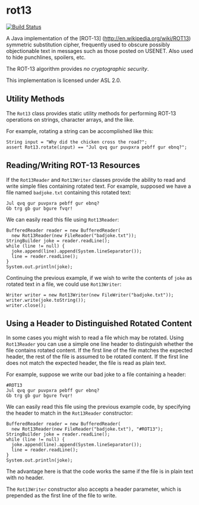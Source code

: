 rot13
=====

[![Build Status](https://travis-ci.org/soulwing/rot13.svg?branch=master)](https://travis-ci.org/soulwing/rot13)

A Java implementation of the [ROT-13] (http://en.wikipedia.org/wiki/ROT13)
symmetric substitution cipher, frequently used to obscure possibly objectionable 
text in messages such as those posted on USENET. Also used to hide punchlines, 
spoilers, etc.

The ROT-13 algorithm provides *no cryptographic security*.

This implementation is licensed under ASL 2.0.

Utility Methods
---------------

The `Rot13` class provides static utility methods for performing ROT-13 
operations on strings, character arrays, and the like.

For example, rotating a string can be accomplished like this:

```
String input = "Why did the chicken cross the road?";
assert Rot13.rotate(input) == "Jul qvq gur puvpxra pebff gur ebnq?";
```

Reading/Writing ROT-13 Resources
--------------------------------

If the `Rot13Reader` and `Rot13Writer` classes provide the ability to read
and write simple files containing rotated text.  For example, supposed we have 
a file named `badjoke.txt` containing this rotated text:

```
Jul qvq gur puvpxra pebff gur ebnq?
Gb trg gb gur bgure fvqr!
```

We can easily read this file using `Rot13Reader`:

```
BufferedReader reader = new BufferedReader(
  new Rot13Reader(new FileReader("badjoke.txt"));
StringBuilder joke = reader.readLine();
while (line != null) {
  joke.append(line).append(System.lineSeparator());
  line = reader.readLine();
}
System.out.println(joke);
```
 
Continuing the previous example, if we wish to write the contents of `joke` as
rotated text in a file, we could use `Rot13Writer`:

```
Writer writer = new Rot13Writer(new FileWriter("badjoke.txt"));
writer.write(joke.toString());
writer.close();
```

Using a Header to Distinguished Rotated Content
-----------------------------------------------

In some cases you might wish to read a file which may be rotated.  Using 
`Rot13Reader` you can use a simple one line header to distinguish whether the
file contains rotated content.  If the first line of the file matches the
expected header, the rest of the file is assumed to be rotated content.  If 
the first line does not match the expected header, the file is read as plain
text.

For example, suppose we write our bad joke to a file containing a header:

```
#ROT13
Jul qvq gur puvpxra pebff gur ebnq?
Gb trg gb gur bgure fvqr!
```

We can easily read this file using the previous example code, by specifying the
header to match in the `Rot13Reader` constructor:

```
BufferedReader reader = new BufferedReader(
  new Rot13Reader(new FileReader("badjoke.txt"), "#ROT13");
StringBuilder joke = reader.readLine();
while (line != null) {
  joke.append(line).append(System.lineSeparator());
  line = reader.readLine();
}
System.out.println(joke);
```

The advantage here is that the code works the same if the file is in plain text
with no header.

The `Rot13Writer` constructor also accepts a header parameter, which is 
prepended as the first line of the file to write.
 
